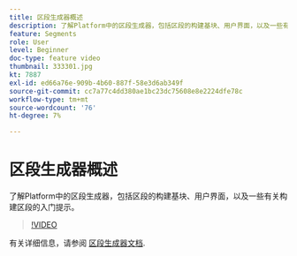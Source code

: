 ```yaml
---
title: 区段生成器概述
description: 了解Platform中的区段生成器，包括区段的构建基块、用户界面，以及一些有关构建区段的入门提示。
feature: Segments
role: User
level: Beginner
doc-type: feature video
thumbnail: 333301.jpg
kt: 7887
exl-id: ed66a76e-909b-4b60-887f-58e3d6ab349f
source-git-commit: cc7a77c4dd380ae1bc23dc75608e8e2224dfe78c
workflow-type: tm+mt
source-wordcount: '76'
ht-degree: 7%

---
```


# 区段生成器概述

了解Platform中的区段生成器，包括区段的构建基块、用户界面，以及一些有关构建区段的入门提示。

>[!VIDEO](https://video.tv.adobe.com/v/333301/?quality=12&learn=on)

有关详细信息，请参阅 [区段生成器文档](https://experienceleague.adobe.com/docs/experience-platform/segmentation/ui/segment-builder.html).